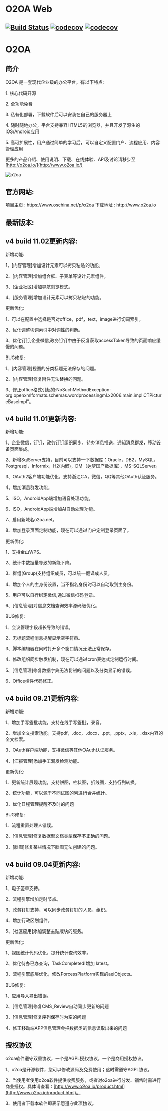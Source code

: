 # O2OA Web

[![Build Status](https://travis-ci.com/huqi1980/o2oa_client_web.svg?branch=master)](https://travis-ci.org/huqi1980/o2oa_client_web)
[![codecov](https://codecov.io/gh/huqi1980/o2oa_client_web/branch/master/graph/badge.svg)](https://codecov.io/gh/huqi1980/o2oa_client_web)
[![codecov](https://img.shields.io/aur/license/:packageName.svg)](https://codecov.io/gh/huqi1980/o2oa_client_web)
---
O2OA
==========
## 简介
O2OA 是一套现代企业级的办公平台。有以下特点\:

1. 核心代码开源

2. 全功能免费

3. 私有化部署，下载软件后可以安装在自己的服务器上

4. 随时随地办公，平台支持兼容HTML5的浏览器，并且开发了源生的IOS/Android应用

5. 高可扩展性，用户通过简单的学习后，可以自定义配置门户、流程应用、内容管理应用

更多的产品介绍、使用说明、下载、在线体验、API及讨论请移步至[http://o2oa.io/](http://www.o2oa.io/)

![o2oa](http://muliba.u.qiniudn.com/post/20180801-225850@2x.png)


## 官方网站\:
项目主页 : https://www.oschina.net/p/o2oa
下载地址 : http://www.o2oa.io

## 最新版本\:
## v4 build 11.02更新内容\:
新增功能\:

1、[内容管理]增加设计元素可以拷贝粘贴的功能。

2、[内容管理]增加组合框、子表单等设计元素组件。

3、[企业社区]增加导航浏览模式。

4、[服务管理]增加设计元素可以拷贝粘贴的功能。

更新优化\:

1、可以在配置中选择是否对office，pdf，text，image进行切词索引。

2、优化调整切词索引中对词性的判断。

3、优化钉钉,企业微信,政务钉钉中由于反复获取accessToken导致的页面响应缓慢的问题。

BUG修复\:

1、[内容管理]视图的分类标题无法保存的问题。

2、[内容管理]修复附件无法替换的问题。

3、修正office格式引起的:NoSuchMethodException: org.openxmlformats.schemas.wordprocessingml.x2006.main.impl.CTPictureBaseImpl"。


## v4 build 11.01更新内容\:
新增功能\:

1、企业微信，钉钉，政务钉钉组织同步，待办消息推送，通知消息群发，移动设备页面集成。

2、新增SqlServer支持，目前可以支持一下数据库：Oracle，DB2，MySQL，Postgresql，Informix，H2(内嵌)，DM（达梦国产数据库），MS-SQLServer。

3、OAuth2客户端功能优化，支持浙江CA，微信，QQ等其他OAuth认证服务。

4、增加消息群发功能。

5、ISO，AndroidApp端增加语音处理功能。

6、ISO，AndroidApp端增加AI自动处理功能。

7、启用新域名o2oa.net。

8、增加登录页面定制功能，现在可以通过门户定制登录页面了。

更新优化\:

1、支持金山WPS。

2、统计中数据量导致的新能下降。

3、群组(Group)支持组织成员，可以统一翻译成人员。

4、增加个人的主身份设置，当不指名身份时可以自动取到主身份。

5、用户可以自行绑定微信,通过微信扫码登录。

6、[信息管理]对信息文档查询效率源码级优化。

BUG修复\:

1、会议管理字段超长导致的错误。

2、无标题流程消息提醒显示空字符串。

3、脚本编辑器在同时打开多个窗口情况无法正常保存。

4、修改组织同步触发机制，现在可以通过cron表达式定制运行时间。

5、[信息管理]修复数据字典无法复制的问题以及分类显示的错误。

6、Office控件代码修正。


## v4 build 09.21更新内容\:
新增功能\:

1、增加手写签批功能，支持在线手写签批，录音。

2、增加全文搜索功能。支持pdf，.doc，.docx，.ppt，.pptx，.xls，.xlsx内容的全文检索。

3、OAuth客户端功能，支持微信等其他OAuth认证服务。

4、[汇报管理]添加手工漏发检测功能。

更新优化\:

1、更新统计展现功能，支持饼图，柱状图，折线图，支持行列转换。

2、统计功能，可以源于不同试图的列进行合并统计。

3、优化日程管理提醒不及时的问题

BUG修复\:

1、流程重置处理人错误。

2、[信息管理]修复数据型文档类型保存不正确的问题。

3、[脑图]修复某些情况下脑图无法创建的问题。



## v4 build 09.04更新内容\:
新增功能\:

1、电子签章支持。

2、流程引擎增加定时节点。

3、政务钉钉支持，可以同步政务钉钉的人员，组织。

4、增加行政区划组件。

5、[社区应用]添加调整主贴版块的服务。

更新优化\:

1、视图统计代码优化，提升统计查询效率。

2、优化待办已办查询，TaskCompleted 增加 latest。

3、流程引擎底层优化，修改PorcessPlatform实现的aeiObjects。

BUG修复\:

1、应用导入导出错误。

2、[信息管理]修复CMS_Review自动同步更新的问题

3、[信息管理]修复序列保存时为空的问题

4、修正移动端APP信息管理会把数据类的信息读取出来的问题

## 授权协议

o2oa软件遵守双重协议，一个是AGPL授权协议，一个是商用授权协议。

1、o2oa是开源软件，您可以修改源码及免费使用；这时需遵守AGPL协议。

2、当使用者使用o2oa软件提供收费服务，或者对o2oa进行分发、销售时需进行商业授权。具体请查看：[http://www.o2oa.io/product.html](http://www.o2oa.io/product.html)。

3、使用者下载本软件即表示愿遵守此项协议。

